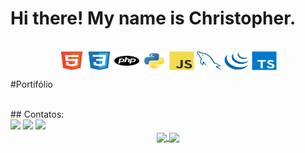 <h1>Hi there! My name is Christopher.</h1>

<div align="center" border-top="1px Soliod #ccc" style="display: inline_block"><br>
  <img align="center" alt="HTML" height="30" width="40" src="https://raw.githubusercontent.com/devicons/devicon/master/icons/html5/html5-original.svg">
  <img align="center" alt="CSS" height="30" width="40" src="https://raw.githubusercontent.com/devicons/devicon/master/icons/css3/css3-original.svg">
  <img align="center" alt="PHP" height="30" width="40" src="https://raw.githubusercontent.com/devicons/devicon/master/icons/php/php-plain.svg">
  <img align="center" alt="py" height="30" width="40" src="https://raw.githubusercontent.com/devicons/devicon/master/icons/python/python-original.svg">
  <img align="center" alt="Js" height="30" width="40" src="https://raw.githubusercontent.com/devicons/devicon/master/icons/javascript/javascript-original.svg">
  <img align="center" alt="MySql" height="30" width="40" src="https://raw.githubusercontent.com/devicons/devicon/master/icons/mysql/mysql-original.svg">
  <img align="center" alt="JQuery" height="30" width="40" src="https://raw.githubusercontent.com/devicons/devicon/master/icons/jquery/jquery-original.svg">
  <img align="center" alt="Ts" height="30" width="40" src="https://raw.githubusercontent.com/devicons/devicon/master/icons/typescript/typescript-original.svg">
</div>

#Portifólio 

<br>
## Contatos:

<div>
<a href="https://instagram.com/ch_kawan" target="_blank"><img loading="lazy" src="https://img.shields.io/badge/-Instagram-%23E4405F?style=for-the-badge&logo=instagram&logoColor=white" target="_blank"></a>
<a href = "mailto:ch_kawan@outlook.com"><img loading="lazy" src="https://img.shields.io/badge/Gmail-D14836?style=for-the-badge&logo=gmail&logoColor=white" target="_blank"></a>
<a href="https://www.linkedin.com/in/ch-kawan/" target="_blank"><img loading="lazy" src="https://img.shields.io/badge/-LinkedIn-%230077B5?style=for-the-badge&logo=linkedin&logoColor=white" target="_blank"></a>   
</div>

<div align="center">
  <a href="https://github.com/chkawan">
<img align="center" height="150em" src="https://github-readme-stats.vercel.app/api?username=chkawan&show_icons=true&theme=transparent&title_color=2f80ed&text_bold=false"/>  <img align="center" height="150em" src="https://github-readme-stats.vercel.app/api/top-langs/?username=chkawan&layout=compact&show_icons=true&theme=transparent&title_color=2f80ed)](https://github.com/chkawan/github-readme-stats"/>

<!--
![Snake animation](https://github.com/chkawan/chkawan/blob/output/github-contribution-grid-snake.svg)
</div>
<br>
<div align="left">  
 <a href="https://linktr.ee/ch_kawan" target="_blank"><img src="https://img.shields.io/badge/linktree-39E09B?style=for-the-badge&logo=linktree&logoColor=white"/></a>
 <a href="https://instagram.com/ch_kawan" target="_blank"><img src="https://img.shields.io/badge/-Instagram-%23E4405F?style=for-the-badge&logo=instagram&logoColor=white"/></a> 
 <a href = "mailto:chris7kw@hotmail.com"><img src="https://img.shields.io/badge/Microsoft_Outlook-0078D4?style=for-the-badge&logo=microsoft-outlook&logoColor=white"/></a>
 <a href="https://www.linkedin.com/in/christopher-kawan-230429157/" target="_blank"><img src="https://img.shields.io/badge/-LinkedIn-%230077B5?style=for-the-badge&logo=linkedin&logoColor=white"/></a> 
-->
</div>
